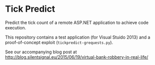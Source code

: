 Tick Predict
============

Predict the tick count of a remote ASP.NET application to achieve code execution.

This repository contains a test application (for Visual Stuido 2013) and a proof-of-concept exploit (`tickpredict-grequests.py`).

See our accompanying blog post at http://blog.silentsignal.eu/2015/06/19/virtual-bank-robbery-in-real-life/

